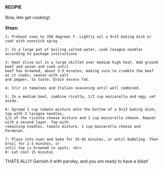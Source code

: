 **RECIPIE**<br><br>
Now, lets get cooking!<br><br>
**Steps:**

    1: Preheat oven to 350 degrees F. Lightly oil a 9×13 baking dish or coat with nonstick spray
    
    2: In a large pot of boiling salted water, cook lasagna noodles according to package instructions
    
    3: Heat olive oil in a large skillet over medium high heat. Add ground beef and onion and cook until
    beef has browned, about 3-5 minutes, making sure to crumble the beef as it cooks; season with salt 
    and pepper, to taste. Drain excess fat. 
    
    4: Stir in tomatoes and Italian seasoning until well combined.
    
    5: In a medium bowl, combine ricotta, 1/2 cup mozzarella and egg; set aside.
    
    6: Spread 1 cup tomato mixture onto the bottom of a 9×13 baking dish; top with 3 lasagna noodles, 
    1/2 of the ricotta cheese mixture and 1 cup mozzarella cheese. Repeat with a second layer. Top with 
    remaining noodles, tomato mixture, 1 cup mozzarella cheese and Parmesan.
    
    7: Place into oven and bake for 35-45 minutes, or until bubbling. Then broil for 2-3 minutes, or 
    until top is browned in spots. <br>
    8: Let cool 15 minutes
    
THATS ALL!!! Garnish it with parsley, and you are ready to have a blast!
